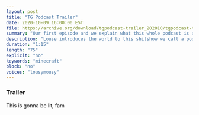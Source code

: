 ```yaml
---
layout: post
title: "TG Podcast Trailer"
date: 2020-10-09 16:00:00 EST
file: https://archive.org/download/tgpodcast-trailer_202010/tgpodcast-trailer.m4a
summary: "Our first episode and we explain what this whole podcast is about."
description: "Louse introduces the world to this shitshow we call a podcast"
duration: "1:15" 
length: "75"
explicit: "no" 
keywords: "minecraft"
block: "no" 
voices: "lousymousy"
---
```


### Trailer

This is gonna be lit, fam
